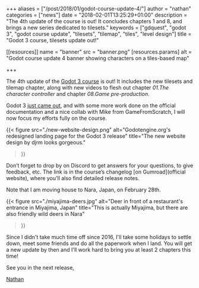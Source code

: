 +++
aliases = ["/post/2018/01/godot-course-update-4/"]
author = "nathan"
categories = ["news"]
date = "2018-02-01T13:25:29+01:00"
description = "The 4th update of the course is out! It concludes chapters 1 and 8, and brings a new series dedicated to tilesets."
keywords = ["gdquest", "godot 3", "godot course update", "tilesets", "tilemap", "tiles", "level design"]
title = "Godot 3 course, tilesets update out!"

[[resources]]
  name = "banner"
  src = "banner.png"
  [resources.params]
    alt = "Godot course update 4 banner showing characters on a tiles-based map"

+++

The 4th update of the [Godot 3 course](//gumroad.com/l/godot-tutorial-make-professional-2d-games) is out! It includes the new tilesets and tilemap chapter, along with new videos to flesh out chapter *01.The character controller* and chapter *08.Game pre-production*.

Godot 3 [just came out](//godotengine.org/article/godot-3-0-released), and with some more work done on the official documentation and a nice collab with Mike from GameFromScratch, I will now focus my efforts fully on the course.

{{< figure
  src="./new-website-design.png"
  alt="Godotengine.org's redesigned landing page for the Godot 3 release"
  title="The new website design by djrm looks gorgeous."
>}}

Don’t forget to drop by on Discord to get answers for your questions, to give feedback, etc. The link is in the course’s changelog [on Gumroad](official website), where you'll also find detailed release notes.

Note that I am moving house to Nara, Japan, on February 28th.

{{< figure
  src="./miyajima-deers.jpg"
  alt="Deer in front of a restaurant's entrance in Miyajima, Japan"
  title="This is actually Miyajima, but there are also friendly wild deers in Nara"
>}}

Since I didn't take much time off since 2016, I'll take some holidays to settle down, meet some friends and do all the paperwork when I land. You will get a new update by then and I'll work hard to bring you at least 2 chapters this time!

See you in the next release,

[Nathan](//twitter.com/NathanGDQuest)
